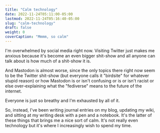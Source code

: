 ```yaml
---
title: "Calm technology"
date: 2022-11-24T05:11:00-05:00
lastmod: 2022-11-24T05:16:40-05:00
slug: "calm-technology"
draft: false
weight: 0
coverCaption: "Mmmm, so calm"
---
```


I'm overwhelmed by social media right now. Visiting Twitter just makes me anxious because it's become an even bigger shit-show and all anyone can talk about is how much of a shit-show it is.

And Mastodon is almost worse, since the only topics there right now seem to be the Twitter shit-show (but everyone calls it "birdsite" for whatever stupid reason) or how Mastodon is or isn't confusing or is or isn't racist or else over-explaining what the "fediverse" means to the future of the internet.

Everyone is just so breathy and I'm exhausted by all of it.

So, instead, I've been writing journal entries on my blog, updating my wiki, and sitting at my writing desk with a pen and a notebook. It's the latter of these things that brings me a nice sort of calm. It's not really even technology but it's where I increasingly wish to spend my time.


[//]: # "Exported with love from a post written in Org mode"
[//]: # "- https://github.com/kaushalmodi/ox-hugo"
